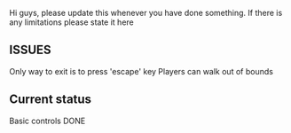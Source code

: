 Hi guys, please update this whenever you have
done something. If there is any limitations
please state it here

ISSUES
----------------
Only way to exit is to press 'escape' key
Players can walk out of bounds


Current status
----------------

Basic controls	DONE